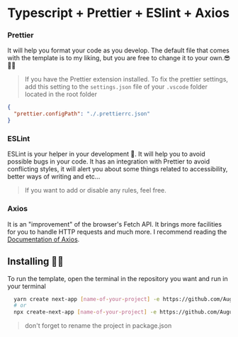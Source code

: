 # Typescript + Prettier + ESlint + Axios

### **Prettier**

It will help you format your code as you develop. The default file that comes with the
template is to my liking, but you are free to change it to your own.😎👍🏻

> If you have the Prettier extension installed. To fix the prettier settings, add this
> setting to the `settings.json` file of your `.vscode` folder located in the root folder

```json
{
  "prettier.configPath": "./.prettierrc.json"
}
```

### **ESLint**

ESLint is your helper in your development 🤖. It will help you to avoid possible bugs in
your code. It has an integration with Prettier to avoid conflicting styles, it will alert
you about some things related to accessibility, better ways of writing and etc... <br>

> If you want to add or disable any rules, feel free.

### **Axios**

It is an "improvement" of the browser's Fetch API. It brings more facilities for you to
handle HTTP requests and much more. I recommend reading the
[Documentation of Axios](https://axios-http.com/docs/intro).

## Installing 👨‍💻

To run the template, open the terminal in the repository you want and run in your terminal

```bash
  yarn create next-app [name-of-your-project] -e https://github.com/AugustoTI/template-next-ts
  # or
  npx create-next-app [name-of-your-project] -e https://github.com/AugustoTI/template-next-ts
```

> don't forget to rename the project in package.json
